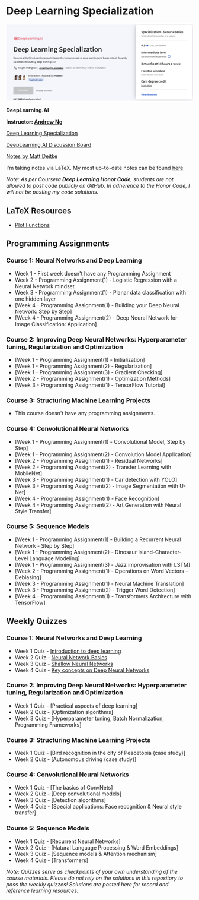 # Deep Learning Specialization

![](https://github.com/hgnzheng/CS230_Stanford/blob/main/Deep_Learning_Specialization/coursera_page.png)

**DeepLearning.AI**

**Instructor: [Andrew Ng](https://www.andrewng.org/)**

[Deep Learning Specialization](https://www.coursera.org/specializations/deep-learning)

[DeepLearning.AI Discussion Board](https://community.deeplearning.ai/c/deep-learning-specialization/6)

[Notes by Matt Deitke](https://mattdeitke.com/notes/cs230#pf8)

I'm taking notes via LaTeX. My most up-to-date notes can be found [here](https://github.com/hgnzheng/CS230_Stanford/tree/main/Deep_Learning_Specialization/Deep_Learning_Notes.pdf)

*Note: As per Coursera **Deep Learning Honor Code**, students are not allowed to post code publicly on GitHub. In adherence to the Honor Code, I will not be posting my code solutions.*

## LaTeX Resources
* [Plot Functions](https://null.zbr.pt/plotting-functions-with-latex-tikz/)

## Programming Assignments

### Course 1: Neural Networks and Deep Learning

  * Week 1 - First week doesn't have any Programming Assignment
  * Week 2 - Programming Assignment(1) - Logistic Regression with a Neural Network mindset
  * Week 3 - Programming Assignment(1) - Planar data classification with one hidden layer
  * [Week 4 - Programming Assignment(1) - Building your Deep Neural Network: Step by Step]
  * [Week 4 - Programming Assignment(2) - Deep Neural Network for Image Classification: Application]

### Course 2: Improving Deep Neural Networks: Hyperparameter tuning, Regularization and Optimization

  * [Week 1 - Programming Assignment(1) - Initialization]
  * [Week 1 - Programming Assignment(2) - Regularization]
  * [Week 1 - Programming Assignment(3) - Gradient Checking]
  * [Week 2 - Programming Assignment(1) - Optimization Methods]
  * [Week 3 - Programming Assignment(1) - TensorFlow Tutorial]

### Course 3: Structuring Machine Learning Projects

  * This course doesn't have any programming assignments.
  
### Course 4: Convolutional Neural Networks

  * [Week 1 - Programming Assignment(1) - Convolutional Model, Step by Step]
  * [Week 1 - Programming Assignment(2) - Convolution Model Application]
  * [Week 2 - Programming Assignment(1) - Residual Networks]
  * [Week 2 - Programming Assignment(2) - Transfer Learning with MobileNet]
  * [Week 3 - Programming Assignment(1) - Car detection with YOLO]
  * [Week 3 - Programming Assignment(2) - Image Segmentation with U-Net]
  * [Week 4 - Programming Assignment(1) - Face Recognition]
  * [Week 4 - Programming Assignment(2) - Art Generation with Neural Style Transfer]

### Course 5: Sequence Models

  * [Week 1 - Programming Assignment(1) - Building a Recurrent Neural Network - Step by Step]
  * [Week 1 - Programming Assignment(2) - Dinosaur Island-Character-Level Language Modeling]
  * [Week 1 - Programming Assignment(3) - Jazz improvisation with LSTM]
  * [Week 2 - Programming Assignment(1) - Operations on Word Vectors - Debiasing]
  * [Week 3 - Programming Assignment(1) - Neural Machine Translation]
  * [Week 3 - Programming Assignment(2) - Trigger Word Detection]
  * [Week 4 - Programming Assignment(1) -  Transformers Architecture with TensorFlow]

## Weekly Quizzes

### Course 1: Neural Networks and Deep Learning

  * Week 1 Quiz - [Introduction to deep learning](https://github.com/hgnzheng/CS230_Stanford/blob/main/Deep_Learning_Specialization/Quiz/C1_W1.pdf)
  * Week 2 Quiz - [Neural Network Basics](https://github.com/hgnzheng/CS230_Stanford/blob/main/Deep_Learning_Specialization/Quiz/C1_W2.pdf)
  * Week 3 Quiz - [Shallow Neural Networks](https://github.com/hgnzheng/CS230_Stanford/blob/main/Deep_Learning_Specialization/Quiz/C1_W3.pdf)
  * Week 4 Quiz - [Key concepts on Deep Neural Networks](https://github.com/hgnzheng/CS230_Stanford/blob/main/Deep_Learning_Specialization/Quiz/C1_W4.pdf)

### Course 2: Improving Deep Neural Networks: Hyperparameter tuning, Regularization and Optimization

  * Week 1 Quiz - [Practical aspects of deep learning]
  * Week 2 Quiz - [Optimization algorithms]
  * Week 3 Quiz - [Hyperparameter tuning, Batch Normalization, Programming Frameworks]
  
### Course 3: Structuring Machine Learning Projects

  * Week 1 Quiz - [Bird recognition in the city of Peacetopia (case study)]
  * Week 2 Quiz - [Autonomous driving (case study)]

### Course 4: Convolutional Neural Networks

  * Week 1 Quiz - [The basics of ConvNets]
  * Week 2 Quiz - [Deep convolutional models]
  * Week 3 Quiz - [Detection algorithms]
  * Week 4 Quiz - [Special applications: Face recognition & Neural style transfer]

### Course 5: Sequence Models

  * Week 1 Quiz - [Recurrent Neural Networks]
  * Week 2 Quiz - [Natural Language Processing & Word Embeddings]
  * Week 3 Quiz - [Sequence models & Attention mechanism]
  * Week 4 Quiz - [Transformers]

*Note: Quizzes serve as checkpoints of your own understanding of the course materials. Please do not rely on the solutions in this repository to pass the weekly quizzes! Solutions are posted here for record and reference learning resources.*